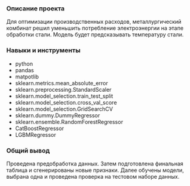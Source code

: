 ### Описание проекта
Для оптимизации производственных расходов, металлургический комбинат решил уменьшить потребление электроэнергии на этапе обработки стали. Модель будет предсказывать температуру стали.
### Навыки и инструменты
- python
- pandas
- matpotlib
- sklearn.metrics.mean_absolute_error
- sklearn.preprocessing.StandardScaler
- sklearn.model_selection.train_test_split
- sklearn.model_selection.cross_val_score
- sklearn.model_selection.GridSearchCV
- sklearn.dummy.DummyRegressor
- sklearn.ensemble.RandomForestRegressor
- CatBoostRegressor
- LGBMRegressor
### Общий вывод
Проведена предобработка данных. Затем подготовлена финальная таблица и сгенерированы новые признаки. Далее обучены модели, выбрана одна и проведена проверка на тестовом наборе данных.
